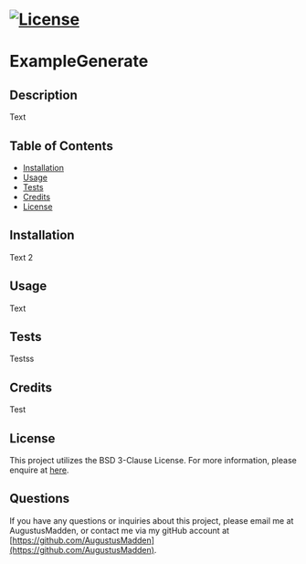 # [![License](https://img.shields.io/badge/License-BSD_3--Clause-green.svg)](https://opensource.org/licenses/BSD-3-Clause)
  
  # ExampleGenerate
  
  ## Description
  Text
  
  ## Table of Contents
  - [Installation](#installation)
  - [Usage](#usage)
  - [Tests](#tests)
  - [Credits](#credits)
  - [License](#License)
  
  ## Installation
  Text 2
  
  ## Usage
  Text
  
  ## Tests
  Testss
  
  ## Credits
  Test
  
  ## License
  This project utilizes the BSD 3-Clause License. For more information, please enquire at  [here](https://opensource.org/licenses/BSD-3-Clause).
  
  ## Questions
  If you have any questions or inquiries about this project, please email me at AugustusMadden, or contact me via my gitHub account at [https://github.com/AugustusMadden](https://github.com/AugustusMadden).
